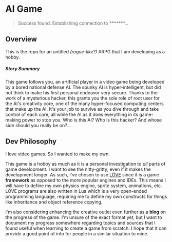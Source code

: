 # AI Game

> Success found. Establishing connection to \*\*\*\*\*\*\*...

## Overview

This is the repo for an untitled *(rogue-like?)* ARPG that I am developing as a hobby.

##### Story Summary

This game follows you, an artificial player in a video game being developed by
a bored national defense AI. The spunky AI is hyper-intelligent, but did not
think to make his first personal endeavor very secure. Thanks to the work of a
mysterious hacker, this grants you the sole role of root user for the AI's
creativity core, one of the many hyper-focused computing centers that make up
the AI. It's your job to survive as you dive through and take control of each
core, all while the AI as it does everything in its game-making power to stop
you. Who is this AI?  Who is this hacker? And whose side should you really be
on?...

## Dev Philosophy

I love video games. So I wanted to make my own.

This game is a hobby as much as it is a personal investigation to *all* parts
of game development. I want to see the nitty-gritty, even if it makes the
development longer. As such, I've chosen to use [LÖVE](https://love2d.org/)
since it is a game **framework** as opposed to the more popular engines and
IDEs. This means I will have to define my own physics engine, sprite system,
animations, etc. LÖVE programs are also written in Lua which is a very
open-ended programming language, requiring me to define my own constructs for
things like inheritance and object reference copying.

I'm also considering enhancing the creative outlet even further as a **blog**
on the progress of the game. I'm unsure of the exact format yet, but I want to
document my progress somewhere regarding topics and sources that I found useful
when learning to create a game from scratch. I hope that it can provide a
good point of info for people in a similar situation to mine.
